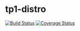 # tp1-distro

[![Build Status](https://travis-ci.com/jian01/tp1-concus.svg?token=tFcmLjoZ6PFesBqLEXNZ&branch=main)](https://travis-ci.com/jian01/tp1-concus)
[![Coverage Status](https://coveralls.io/repos/github/jian01/tp1-concus/badge.svg?branch=main&t=esYVFt)](https://coveralls.io/github/jian01/tp1-concus?branch=main)